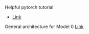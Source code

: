 Helpful pytorch tutorial:
- [Link](https://web.stanford.edu/class/cs224n/materials/CS224N_PyTorch_Tutorial.html)

General architecture for Model 0
[Link](https://excalidraw.com/#json=JYsaFMgglf6tQlC8FK8_P,Wc0tupSdrb_GmvGIJLD4hw)
